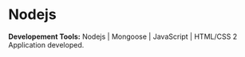 # Nodejs
<b>Developement Tools:</b>
Nodejs | Mongoose | JavaScript | HTML/CSS
2 Application developed.
